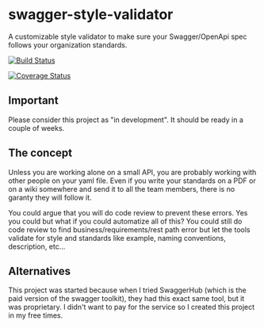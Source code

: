 # swagger-style-validator
A customizable style validator to make sure your Swagger/OpenApi spec follows your organization standards.

[![Build Status](https://travis-ci.org/JaffSoft/swagger-style-validator.svg?branch=master)](https://travis-ci.org/JaffSoft/swagger-style-validator)

[![Coverage Status](https://coveralls.io/repos/github/JaffSoft/swagger-style-validator/badge.svg?branch=master)](https://coveralls.io/github/JaffSoft/swagger-style-validator?branch=master)

## Important
Please consider this project as "in development".
It should be ready in a couple of weeks.

## The concept

Unless you are working alone on a small API, you are probably working with other people on your yaml file. 
Even if you write your standards on a PDF or on a wiki somewhere and send it to all the team members, there is no
garanty they will follow it.

You could argue that you will do code review to prevent these errors. Yes you could but what if you
could automatize all of this? You could still do code review to find business/requirements/rest path error
but let the tools validate for style and standards like example, naming conventions, description, etc...

## Alternatives

This project was started because when I tried SwaggerHub (which is the paid version of the swagger toolkit), they had
this exact same tool, but it was proprietary. I didn't want to pay for the service
so I created this project in my free times.

